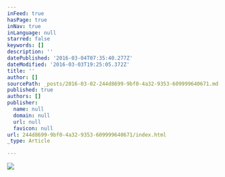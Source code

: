 ```yaml
---
inFeed: true
hasPage: true
inNav: true
inLanguage: null
starred: false
keywords: []
description: ''
datePublished: '2016-03-04T07:35:40.277Z'
dateModified: '2016-03-03T19:25:05.372Z'
title: ''
author: []
sourcePath: _posts/2016-03-02-244d8699-9bf0-4a32-9353-609999640671.md
published: true
authors: []
publisher:
  name: null
  domain: null
  url: null
  favicon: null
url: 244d8699-9bf0-4a32-9353-609999640671/index.html
_type: Article

---
```

![](https://the-grid-user-content.s3-us-west-2.amazonaws.com/e26820df-f913-4bcd-b7be-a32bb11e8272.jpg)